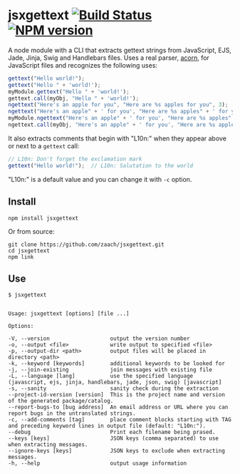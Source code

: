# jsxgettext [![Build Status](https://travis-ci.org/zaach/jsxgettext.png)](https://travis-ci.org/zaach/jsxgettext) [![NPM version](https://badge.fury.io/js/jsxgettext.png)](http://badge.fury.io/js/jsxgettext)

A node module with a CLI that extracts gettext strings from JavaScript, EJS, Jade, Jinja, Swig and Handlebars files. Uses a real parser, [acorn](https://github.com/marijnh/acorn), for JavaScript files and recognizes the following uses:

```javascript
gettext("Hello world!");
gettext("Hello " + 'world!');
myModule.gettext("Hello " + 'world!');
gettext.call(myObj, "Hello " + 'world!');
ngettext("Here's an apple for you", "Here are %s apples for you", 3);
ngettext("Here's an apple" + ' for you', "Here are %s apples" + ' for you', 3);
myModule.ngettext("Here's an apple" + ' for you', "Here are %s apples" + ' for you', 3);
ngettext.call(myObj, "Here's an apple" + ' for you', "Here are %s apples" + ' for you', 3);
```

It also extracts comments that begin with "L10n:" when they appear above or next to a `gettext` call:

```javascript
// L10n: Don't forget the exclamation mark
gettext("Hello world!");  // L10n: Salutation to the world  
```

"L10n:" is a default value and you can change it with `-c` option.

## Install

    npm install jsxgettext

Or from source:

    git clone https://github.com/zaach/jsxgettext.git
    cd jsxgettext
    npm link

## Use

    $ jsxgettext


    Usage: jsxgettext [options] [file ...]
  
    Options:
  
    -V, --version                   output the version number
    -o, --output <file>             write output to specified <file>
    -p, --output-dir <path>         output files will be placed in directory <path>
    -k, --keyword [keywords]        additional keywords to be looked for
    -j, --join-existing             join messages with existing file
    -L, --language [lang]           use the specified language (javascript, ejs, jinja, handlebars, jade, json, swig) [javascript]
    -s, --sanity                    sanity check during the extraction
    --project-id-version [version]  This is the project name and version of the generated package/catalog.
    --report-bugs-to [bug address]  An email address or URL where you can report bugs in the untranslated strings.
    -c, --add-comments [tag]        place comment blocks starting with TAG and preceding keyword lines in output file (default: "L10n:").
    --debug                         Print each filename being prased.
    --keys [keys]                   JSON keys (comma separated) to use when extracting messages.
    --ignore-keys [keys]            JSON keys to exclude when extracting messages.
    -h, --help                      output usage information
